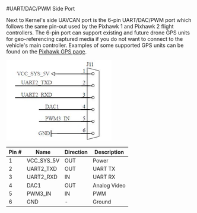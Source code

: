 #UART/DAC/PWM Side Port

Next to Kernel's side UAVCAN port is the 6-pin UART/DAC/PWM port which follows the same pin-out used by the Pixhawk 1 and Pixhawk 2 flight
controllers. The 6-pin port can support existing and future drone GPS units for geo-referencing captured media if you do not want to connect
to the vehicle's main controller. Examples of some supported GPS units can be found on the [Pixhawk GPS page](https://pixhawk.org/peripherals/sensors/gps).

![](/assets/uart_dac_pwm.jpg)

| Pin #    | Name                | Direction    | Description          |
|----------|---------------------|--------------|----------------------|
|    1     | VCC_SYS_5V          | OUT          | Power                |
|    2     | UART2_TXD           | OUT          | UART TX|
|    3     | UART2_RXD           | IN           | UART RX|
|    4     | DAC1                | OUT          | Analog Video            |
|    5     | PWM3_IN             | IN           | PWM|
|    6     | GND                 | -            | Ground |

